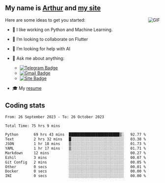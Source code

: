 
## My name is [Arthur](https://www.linkedin.com/in/arthur-novais-201420/) and [my site](https://arthurcn96.github.io/)

<!--
**Arthurcn96/Arthurcn96** is a ✨ _special_ ✨ repository because its `README.md` (this file) appears on your GitHub profile.
-->
<img align="right"  max-width="440" max-height="240" alt="GIF" src="https://raw.githubusercontent.com/Arthurcn96/Arthurcn96/master/helloThere.gif" />

Here are some ideas to get you started:

- 🤖 I like working on Python and Machine Learning.
- 👯 I’m looking to collaborate on Flutter
- 🤔 I’m looking for help with AI
- 💬 Ask me about anything:
    - [![Telegram Badge](https://img.shields.io/badge/-@Arthurcn9-0088cc?style=for-the-badge&logo=Telegram&logoColor=white)](https://t.me/Arthurcn9)
    - [![Gmail Badge](https://img.shields.io/badge/-@Arthurcn9-red?style=for-the-badge&logo=Gmail&logoColor=white)](mailto:Arthurcn96@gmail.com)
    - [![Site Badge](https://img.shields.io/badge/arthurcn96.github.io-informational?style=for-the-badge&logo=internetexplorer)](https://arthurcn96.github.io/)

- 🎓 My [resume](https://github.com/Arthurcn96/resume/blob/master/Resume_PT-BR.pdf)


## Coding stats
<!--START_SECTION:waka-->

```txt
From: 26 September 2023 - To: 26 October 2023

Total Time: 75 hrs 9 mins

Python       69 hrs 43 mins  ███████████████████████▒░   92.77 %
Text         2 hrs 32 mins   █░░░░░░░░░░░░░░░░░░░░░░░░   03.38 %
JSON         1 hr 18 mins    ▒░░░░░░░░░░░░░░░░░░░░░░░░   01.73 %
YAML         1 hr 17 mins    ▒░░░░░░░░░░░░░░░░░░░░░░░░   01.71 %
Markdown     12 mins         ░░░░░░░░░░░░░░░░░░░░░░░░░   00.27 %
Ezhil        3 mins          ░░░░░░░░░░░░░░░░░░░░░░░░░   00.07 %
Git Config   2 mins          ░░░░░░░░░░░░░░░░░░░░░░░░░   00.05 %
Other        0 secs          ░░░░░░░░░░░░░░░░░░░░░░░░░   00.01 %
Docker       0 secs          ░░░░░░░░░░░░░░░░░░░░░░░░░   00.00 %
INI          0 secs          ░░░░░░░░░░░░░░░░░░░░░░░░░   00.00 %
```

<!--END_SECTION:waka-->
